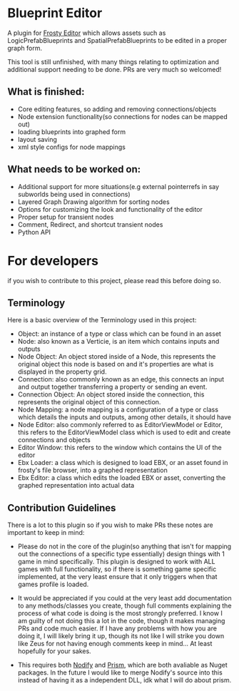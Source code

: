# Blueprint Editor
A plugin for [Frosty Editor](https://github.com/CadeEvs/FrostyToolsuite/tree/1.0.6.3) which allows assets such as LogicPrefabBlueprints and SpatialPrefabBlueprints to be edited in a proper graph form.

This tool is still unfinished, with many things relating to optimization and additional support needing to be done. PRs are very much so welcomed!

## What is finished:
- Core editing features, so adding and removing connections/objects
- Node extension functionality(so connections for nodes can be mapped out)
- loading blueprints into graphed form
- layout saving
- xml style configs for node mappings

## What needs to be worked on:
- Additional support for more situations(e.g external pointerrefs in say subworlds being used in connections)
- Layered Graph Drawing algorithm for sorting nodes
- Options for customizing the look and functionality of the editor
- Proper setup for transient nodes
- Comment, Redirect, and shortcut transient nodes
- Python API

# For developers
if you wish to contribute to this project, please read this before doing so.

## Terminology 
Here is a basic overview of the Terminology used in this project:
- Object: an instance of a type or class which can be found in an asset
- Node: also known as a Verticie, is an item which contains inputs and outputs
- Node Object: An object stored inside of a Node, this represents the original object this node is based on and it's properties are what is displayed in the property grid.
- Connection: also commonly known as an edge, this connects an input and output together transferring a property or sending an event.
- Connection Object: An object stored inside the connection, this represents the original object of this connection.
- Node Mapping: a node mapping is a configuration of a type or class which details the inputs and outputs, among other details, it should have
- Node Editor: also commonly referred to as EditorViewModel or Editor, this refers to the EditorViewModel class which is used to edit and create connections and objects
- Editor Window: this refers to the window which contains the UI of the editor
- Ebx Loader: a class which is designed to load EBX, or an asset found in frosty's file browser, into a graphed representation
- Ebx Editor: a class which edits the loaded EBX or asset, converting the graphed representation into actual data

## Contribution Guidelines
There is a lot to this plugin so if you wish to make PRs these notes are important to keep in mind:
- Please do not in the core of the plugin(so anything that isn't for mapping out the connections of a specific type essentially) design things with 1 game in mind specifically. This plugin is designed to work with ALL games with full functionality, so if there is something game specific implemented, at the very least ensure that it only triggers when that games profile is loaded.
  
- It would be appreciated if you could at the very least add documentation to any methods/classes you create, though full comments explaining the process of what code is doing is the most strongly preferred. I know I am guilty of not doing this a lot in the code, though it makes managing PRs and code much easier. If I have any problems with how you are doing it, I will likely bring it up, though its not like I will strike you down like Zeus for not having enough comments keep in mind... At least hopefully for your sakes.

- This requires both [Nodify](https://github.com/miroiu/nodify) and [Prism](https://www.nuget.org/packages/Prism.Wpf/), which are both avaliable as Nuget packages. In the future I would like to merge Nodify's source into this instead of having it as a independent DLL, idk what I will do about prism.
